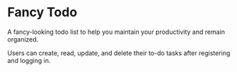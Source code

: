 # Fancy Todo
A fancy-looking todo list to help you maintain your productivity and remain organized.

Users can create, read, update, and delete their to-do tasks after registering and logging in.

